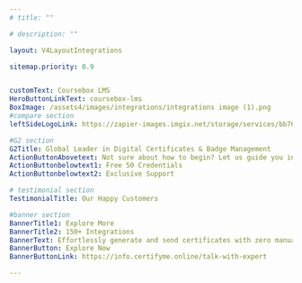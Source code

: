 ```yaml
---
# title: ""

# description: ""

layout: V4LayoutIntegrations

sitemap.priority: 0.9


customText: Coursebox LMS
HeroButtonLinkText: coursebox-lms
BoxImage: /assets4/images/integrations/integrations image (1).png
#compare section
leftSideLogoLink: https://zapier-images.imgix.net/storage/services/bb76c61ee7be4bc32e9b23fd45b25ad6.png?auto=format&ixlib=react-9.8.0&fit=crop&q=50&w=60&h=60&dpr=1

#G2 section
G2Title: Global Leader in Digital Certificates & Badge Management
ActionButtonAbovetext: Not sure about how to begin? Let us guide you in the right direction!
ActionButtonbelowtext1: Free 50 Credentials
ActionButtonbelowtext2: Exclusive Support

# testimonial section
TestimonialTitle: Our Happy Customers   

#banner section
BannerTitle1: Explore More
BannerTitle2: 150+ Integrations
BannerText: Effortlessly generate and send certificates with zero manual intervention using the most advanced digital credential management software of 2023.
BannerButton: Explore Now
BannerButtonLink: https://info.certifyme.online/talk-with-expert

---
```


